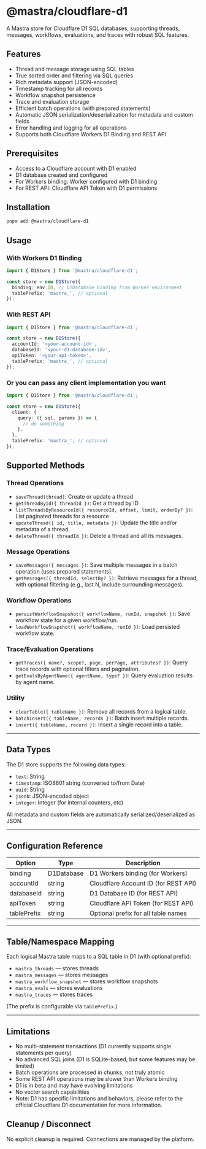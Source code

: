 # @mastra/cloudflare-d1

A Mastra store for Cloudflare D1 SQL databases, supporting threads, messages, workflows, evaluations, and traces with robust SQL features.

## Features

- Thread and message storage using SQL tables
- True sorted order and filtering via SQL queries
- Rich metadata support (JSON-encoded)
- Timestamp tracking for all records
- Workflow snapshot persistence
- Trace and evaluation storage
- Efficient batch operations (with prepared statements)
- Automatic JSON serialization/deserialization for metadata and custom fields
- Error handling and logging for all operations
- Supports both Cloudflare Workers D1 Binding and REST API

## Prerequisites

- Access to a Cloudflare account with D1 enabled
- D1 database created and configured
- For Workers binding: Worker configured with D1 binding
- For REST API: Cloudflare API Token with D1 permissions

## Installation

```bash
pnpm add @mastra/cloudflare-d1
```

## Usage

### With Workers D1 Binding

```typescript
import { D1Store } from '@mastra/cloudflare-d1';

const store = new D1Store({
  binding: env.DB, // D1Database binding from Worker environment
  tablePrefix: 'mastra_', // optional
});
```

### With REST API

```typescript
import { D1Store } from '@mastra/cloudflare-d1';

const store = new D1Store({
  accountId: '<your-account-id>',
  databaseId: '<your-d1-database-id>',
  apiToken: '<your-api-token>',
  tablePrefix: 'mastra_', // optional
});
```

### Or you can pass any client implementation you want

```typescript
import { D1Store } from '@mastra/cloudflare-d1';

const store = new D1Store({
  client: {
    query: ({ sql, params }) => {
      // do something
    },
  },
  tablePrefix: 'mastra_', // optional
});
```

## Supported Methods

### Thread Operations

- `saveThread(thread)`: Create or update a thread
- `getThreadById({ threadId })`: Get a thread by ID
- `listThreadsByResourceId({ resourceId, offset, limit, orderBy? })`: List paginated threads for a resource
- `updateThread({ id, title, metadata })`: Update the title and/or metadata of a thread.
- `deleteThread({ threadId })`: Delete a thread and all its messages.

### Message Operations

- `saveMessages({ messages })`: Save multiple messages in a batch operation (uses prepared statements).
- `getMessages({ threadId, selectBy? })`: Retrieve messages for a thread, with optional filtering (e.g., last N, include surrounding messages).

### Workflow Operations

- `persistWorkflowSnapshot({ workflowName, runId, snapshot })`: Save workflow state for a given workflow/run.
- `loadWorkflowSnapshot({ workflowName, runId })`: Load persisted workflow state.

### Trace/Evaluation Operations

- `getTraces({ name?, scope?, page, perPage, attributes? })`: Query trace records with optional filters and pagination.
- `getEvalsByAgentName({ agentName, type? })`: Query evaluation results by agent name.

### Utility

- `clearTable({ tableName })`: Remove all records from a logical table.
- `batchInsert({ tableName, records })`: Batch insert multiple records.
- `insert({ tableName, record })`: Insert a single record into a table.

---

## Data Types

The D1 store supports the following data types:

- `text`: String
- `timestamp`: ISO8601 string (converted to/from Date)
- `uuid`: String
- `jsonb`: JSON-encoded object
- `integer`: Integer (for internal counters, etc)

All metadata and custom fields are automatically serialized/deserialized as JSON.

---

## Configuration Reference

| Option      | Type       | Description                          |
| ----------- | ---------- | ------------------------------------ |
| binding     | D1Database | D1 Workers binding (for Workers)     |
| accountId   | string     | Cloudflare Account ID (for REST API) |
| databaseId  | string     | D1 Database ID (for REST API)        |
| apiToken    | string     | Cloudflare API Token (for REST API)  |
| tablePrefix | string     | Optional prefix for all table names  |

---

## Table/Namespace Mapping

Each logical Mastra table maps to a SQL table in D1 (with optional prefix):

- `mastra_threads` — stores threads
- `mastra_messages` — stores messages
- `mastra_workflow_snapshot` — stores workflow snapshots
- `mastra_evals` — stores evaluations
- `mastra_traces` — stores traces

(The prefix is configurable via `tablePrefix`.)

---

## Limitations

- No multi-statement transactions (D1 currently supports single statements per query)
- No advanced SQL joins (D1 is SQLite-based, but some features may be limited)
- Batch operations are processed in chunks, not truly atomic
- Some REST API operations may be slower than Workers binding
- D1 is in beta and may have evolving limitations
- No vector search capabilities
- Note: D1 has specific limitations and behaviors, please refer to the official Cloudflare D1 documentation for more information.

## Cleanup / Disconnect

No explicit cleanup is required. Connections are managed by the platform.
